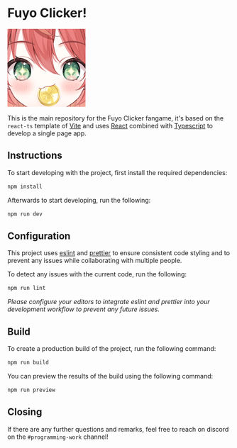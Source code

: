 # Fuyo Clicker!

![Fuyo](./src/assets/images/fuyo.jpg)

This is the main repository for the Fuyo Clicker fangame, it's based on the
`react-ts` template of [Vite](https://vitejs.dev/guide/) and uses
[React](https://react.dev/learn) combined with
[Typescript](https://www.typescriptlang.org/) to develop a single page app.

## Instructions

To start developing with the project, first install the required dependencies:

```sh
npm install
```

Afterwards to start developing, run the following:

```sh
npm run dev
```

## Configuration

This project uses [eslint](https://eslint.org/docs/latest/use/core-concepts)
and [prettier](https://prettier.io/docs/en/) to ensure consistent code styling
and to prevent any issues while collaborating with multiple people.

To detect any issues with the current code, run the following:

```sh
npm run lint
```

_Please configure your editors to integrate eslint and prettier into your
development workflow to prevent any future issues._

## Build

To create a production build of the project, run the following command:

```sh
npm run build
```

You can preview the results of the build using the following command:

```sh
npm run preview
```

## Closing

If there are any further questions and remarks, feel free to reach on discord
on the `#programming-work` channel!
